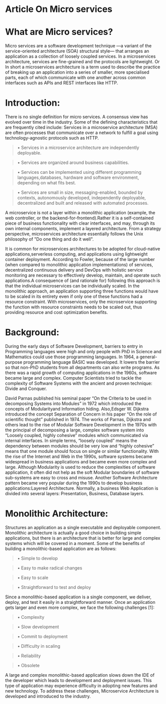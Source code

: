 # Article On Micro services

# What are Micro services?

Micro services are a software development technique —a variant of the service-oriented architecture (SOA) structural style— that arranges an application as a collection of loosely coupled services.
In  a microservices architecture, services are fine-grained and the protocols are lightweight.
Or
In short a microservices architecture is a term used to describe the practice of breaking up an application into a series of smaller, more specialised parts, each of which communicate with one another across common interfaces such as APIs and REST interfaces like HTTP.

# Introduction:
There is no single definition for micro services. A consensus view has evolved over time in the industry. Some of the defining characteristics that are frequently cited include:
Services in a microservice architecture (MSA) are often processes that communicate over a network to fulfill a goal using technology-agnostic protocols such as HTTP.
> •	Services in a microservice architecture are independently deployable.

> •	Services are organized around business capabilities.

> •	Services can be implemented using different programming languages,databases, hardware and software environment, depending on what fits best.

> •	Services are small in size, messaging-enabled, bounded by contexts, autonomously developed, independently deployable, decentralized and built and released with automated processes.

A microservice is not a layer within a monolithic application (example, the web controller, or the backend-for-frontend).Rather it is a self-contained piece of business functionality with clear interfaces, and may, through its own internal components, implement a layered architecture. From a strategy perspective, microservices architecture essentially follows the Unix philosophy of "Do one thing and do it well".

It is common for microservices architectures to be adopted for cloud-native applications,serverless computing, and applications using lightweight container deployment. According to Fowler, because of the large number (when compared to monolithic application implementations) of services, decentralized continuous delivery and DevOps with holistic service monitoring are necessary to effectively develop, maintain, and operate such applications.A consequence of (and rationale for) following this approach is that the individual microservices can be individually scaled. In the monolithic approach, an application supporting three functions would have to be scaled in its entirety even if only one of these functions had a resource constraint. With microservices, only the microservice supporting the function with resource constraints needs to be scaled out, thus providing resource and cost optimization benefits.


# Background:
	
During the early days of Software Development, barriers to entry in Programming languages were high and only people with PhD in Science and Mathematics could use those programming languages. In 1964, a general-purpose programming language BASIC was developed. It lowers the barrier so that non-PhD students from all departments can also write programs. As there was a rapid growth of computing applications in the 1960s, software became large and complex. Computer Scientists tried to tackle the complexity of Software Systems with the ancient and proven technique: Divide and Conquer.

David Parnas published his seminal paper “On the Criteria to be used in decomposing Systems into Modules” in 1972 which introduced the concepts of Modularityand Information hiding. Also,Edsger W. Dijkstra introduced the concept Separation of Concern in his paper “On the role of scientific thought” published in 1974. The works of Parnas, Dijkstra and others lead to the rise of Modular Software Development in the 1970s with the principal of decomposing a large, complex software system into “Loosely coupled, highly cohesive” modules which communicated via internal interfaces. In simple terms, “loosely coupled” means the dependency between modules should be very low and “highly cohesive” means that one module should focus on single or similar functionality. With the rise of the Internet and Web in the 1990s, software systems became widespread in business applications and became even more complex and large. Although Modularity is used to reduce the complexities of software application, it often did not help as the soft Modular boundaries of software sub-systems are easy to cross and misuse. Another Software Architecture pattern became very popular during the 1990s to develop business applications:Layered Architecture. Normally, a business Web Application is divided into several layers: Presentation, Business, Database layers.

# Monolithic Architecture:

Structures an application as a single executable and deployable component. Monolithic architecture is actually a good choice in building simple applications, but there is an architecture that is better for large and complex systems which will be covered in a moment. Some of the benefits of building a monolithic-based application are as follows:
> •	Simple to develop

> •	Easy to make radical changes

> •	Easy to scale

> •	Straightforward to test and deploy

Since a monolithic-based application is a single component, we deliver, deploy, and test it easily in a straightforward manner. Once an application gets larger and even more complex, we face the following challenges [1]:
> •	Complexity

> •	Slow development

> •	Commit to deployment

> •	Difficulty in scaling

> •	Reliability

> •	Obsolete

A large and complex monolithic-based application slows down the IDE of the developer which leads to development and deployment issues. This type of application may experience difficulty in adopting new features and new technology. To address these challenges, Microservice Architecture is developed and introduced to the industry.
